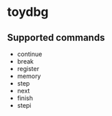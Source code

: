 # toydbg

## Supported commands

- continue
- break
- register
- memory
- step
- next
- finish
- stepi